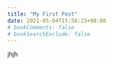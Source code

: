 ```yaml
---
title: "My First Post"
date: 2021-05-04T15:58:23+08:00
# bookComments: false
# bookSearchExclude: false
---
```

jhjh